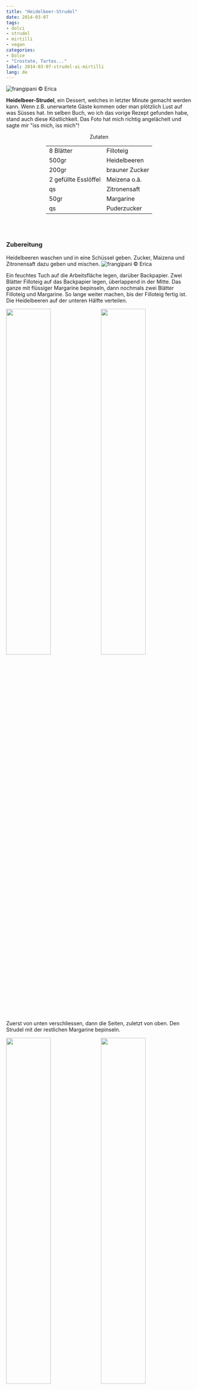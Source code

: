 ```yaml
---
title: "Heidelbeer-Strudel"
date: 2014-03-07
tags:
- dolci
- strudel
- mirtilli
- vegan
categories:
- Dolce
- "Crostate, Tartes..."
label: 2014-03-07-strudel-ai-mirtilli
lang: de
---
```

![](../2014-03-07-strudel-ai-mirtilli/header.jpg "frangipani © Erica")

**Heidelbeer-Strudel**, ein Dessert, welches in letzter Minute gemacht werden kann. Wenn z.B. unerwartete Gäste kommen oder man plötzlich Lust auf was Süsses hat. Im selben Buch, wo ich das vorige Rezept gefunden habe, stand auch diese Köstlichkeit. Das Foto hat mich richtig angelächelt und sagte mir "iss mich, iss mich"!


<div id="wrapper" style="text-align: center">
  <div id="yourdiv" style="display: inline-block;">
    <div class="ingredients" itemscope itemtype="http://schema.org/Recipe">
      <span itemprop="name" style="display:none;">Heidelbeer-Strudel</span>
      <span itemprop="recipeCategory" style="display:none;">Süsses</span>
      <img itemprop="image" style="display:none;" class="ignore-gallery-item" src="../2014-03-07-strudel-ai-mirtilli/header.jpeg"/>
      <span itemprop="author" style="display:none;">Erica Raiano</span>
      <span itemprop="description" style="display:none;">Heidelbeer-Strudel, ein Dessert, welches in letzter Minute gemacht werden kann. Wenn z.B. unerwartete Gäste kommen oder man plötzlich Lust auf was Süsses hat.</span>
      <div class="ingredients-title">Zutaten</div>
      <table>
        <tbody>
          <tr itemprop="recipeIngredient">
            <td>8 Blätter</td>
            <td>Filloteig</td>
          </tr>
          <tr itemprop="recipeIngredient">
            <td>500gr</td>
            <td>Heidelbeeren</td>
          </tr>
          <tr itemprop="recipeIngredient">
            <td>200gr</td>
            <td>brauner Zucker</td>
          </tr>
          <tr itemprop="recipeIngredient">
            <td>2 gefüllte Esslöffel</td>
            <td>Meizena o.ä.</td>
          </tr>
          <tr itemprop="recipeIngredient">
            <td>qs</td>
            <td>Zitronensaft</td>
          </tr>
          <tr itemprop="recipeIngredient">
            <td>50gr</td>
            <td>Margarine</td>
          </tr>
          <tr itemprop="recipeIngredient">
            <td>qs</td>
            <td>Puderzucker</td>      
          </tr>
        </tbody>
      </table>
      <br></br>
    </div>
  </div>
</div>


<h3>
  <font color="grey">
    <i class="fa fa-cogs"></i>
  </font> Zubereitung
</h3>

Heidelbeeren waschen und in eine Schüssel geben. Zucker, Maizena und Zitronensaft dazu geben und mischen. 
![](../2014-03-07-strudel-ai-mirtilli/mirtilli.jpg "frangipani © Erica")

Ein feuchtes Tuch auf die Arbeitsfläche legen, darüber Backpapier. Zwei Blätter Filloteig auf das Backpapier legen, überlappend in der Mitte. Das ganze mit flüssiger Margarine bepinseln, dann nochmals zwei Blätter Filloteig und Margarine. So lange weiter machen, bis der Filloteig fertig ist. Die Heidelbeeren auf der unteren Hälfte verteilen.
<p>
  <div style="width: 100%; margin-bottom: 0">
    <img style="float: left; width: 49%; margin-right: 1%" src="../2014-03-07-strudel-ai-mirtilli/fillo.jpg" alt="" title="frangipani © Erica" />
    <img style="float: left; width: 49%; margin-left: 1%" src="../2014-03-07-strudel-ai-mirtilli/riempito.jpg" alt="" title="frangipani © Erica" />
    <div style="clear: both"></div>
  </div>
</p>

Zuerst von unten verschliessen, dann die Seiten, zuletzt von oben. Den Strudel mit der restlichen Margarine bepinseln.
<p>
  <div style="width: 100%; margin-bottom: 0">
    <img style="float: left; width: 49%; margin-right: 1%" src="../2014-03-07-strudel-ai-mirtilli/chiudere.jpg" alt="" title="frangipani © Erica" />
    <img style="float: left; width: 49%; margin-left: 1%" src="../2014-03-07-strudel-ai-mirtilli/chiuso.jpg" alt="" title="frangipani © Erica" />
    <div style="clear: both"></div>
  </div>
</p>

Strudel auf ein Blech geben und für ca. 15min im vorgeheizten Ofen bei 190°C Umluft backen. Es könnte etwas Saft austreten.
![](../2014-03-07-strudel-ai-mirtilli/sfornato.jpg "frangipani © Erica")

Vor dem Servieren mit Puderzucker bestreuen und schön warm geniessen...
![](../2014-03-07-strudel-ai-mirtilli/risultato.jpg "frangipani © Erica")


<h3>
  <font color="#FFCC00">
    <i class="fa fa-lightbulb-o"></i>
  </font> P.S.
</h3>

Ich könnte mir vorstellen, dass dieser auch mit Kirschen oder Brombeeren sehr gut sein könnte... zusammen mit Vanilleeis!

<h4>Buon appetito
  <font color="red">
    <i class="fa fa-smile-o"></i>
  </font>
</h4>